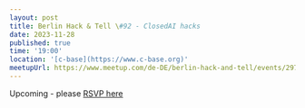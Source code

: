 ```yaml
---
layout: post
title: Berlin Hack & Tell \#92 - ClosedAI hacks
date: 2023-11-28
published: true
time: '19:00'
location: '[c-base](https://www.c-base.org)'
meetupUrl: https://www.meetup.com/de-DE/berlin-hack-and-tell/events/297499425
---
```


Upcoming - please [RSVP here](https://www.meetup.com/de-DE/berlin-hack-and-tell/events/297499425)

